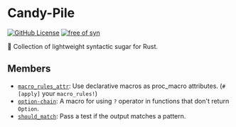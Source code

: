 # Candy-Pile

[![GitHub License](https://img.shields.io/github/license/PRO-2684/Candy-Pile?logo=opensourceinitiative)](https://github.com/PRO-2684/Candy-Pile/blob/main/LICENSE)
[![free of syn](https://img.shields.io/badge/free%20of-syn-hotpink)](https://github.com/fasterthanlime/free-of-syn)

🦀 Collection of lightweight syntactic sugar for Rust.

## Members

- [`macro_rules_attr`](./macro_rules_attr/README.md): Use declarative macros as proc_macro attributes. (`#[apply]` your `macro_rules!`)
- [`option-chain`](./option-chain/README.md): A macro for using `?` operator in functions that don't return `Option`.
- [`should_match`](./should_match/README.md): Pass a test if the output matches a pattern.
